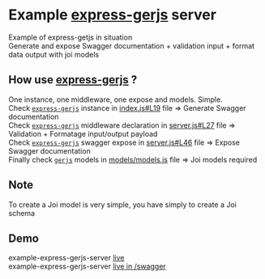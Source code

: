 # Example [express-gerjs](https://github.com/dobobaie/express-gerjs) server

Example of express-getjs in situation  
Generate and expose Swagger documentation + validation input + format data output with joi models  

## How use [express-gerjs](https://github.com/dobobaie/express-gerjs) ?  

One instance, one middleware, one expose and models. Simple.  
Check [`express-gerjs`](https://github.com/dobobaie/express-gerjs) instance in [index.js#L19](https://github.com/dobobaie/example-express-gerjs-server/blob/master/index.js#L19) file => Generate Swagger documentation  
Check [`express-gerjs`](https://github.com/dobobaie/express-gerjs) middleware declaration in [server.js#L27](https://github.com/dobobaie/example-express-gerjs-server/blob/master/server.js#L27) file => Validation + Formatage input/output payload  
Check [`express-gerjs`](https://github.com/dobobaie/express-gerjs) swagger expose in [server.js#L46](https://github.com/dobobaie/example-express-gerjs-server/blob/master/server.js#L46) file => Expose Swagger documentation  
Finally check [`gerjs`](https://github.com/dobobaie/gerjs) models in [models/models.js](https://github.com/dobobaie/example-express-gerjs-server/blob/master/models/models.js) file => Joi models required   

## Note

To create a Joi model is very simple, you have simply to create a Joi schema  

## Demo

example-express-gerjs-server [live](http://164.132.106.118:9292/)   
example-express-gerjs-server [live in /swagger](http://164.132.106.118:9292/swagger)   
